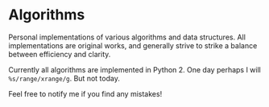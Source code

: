 # Algorithms

Personal implementations of various algorithms and data structures. All
implementations are original works, and generally strive to strike a balance
between efficiency and clarity.

Currently all algorithms are implemented in Python 2. One day perhaps I will
`%s/range/xrange/g`. But not today.

Feel free to notify me if you find any mistakes!
